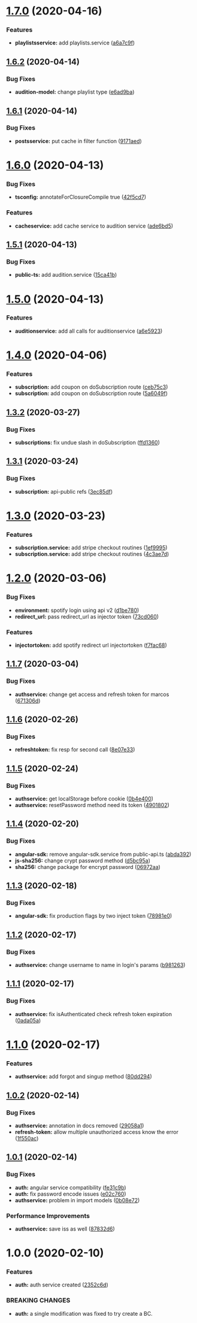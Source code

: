 # [1.7.0](https://github.com/musicplayce/angular-sdk/compare/v1.6.2...v1.7.0) (2020-04-16)


### Features

* **playlistsservice:** add playlists.service ([a6a7c9f](https://github.com/musicplayce/angular-sdk/commit/a6a7c9f76725b98fb040bb42c9b907e2dd63f492))

## [1.6.2](https://github.com/musicplayce/angular-sdk/compare/v1.6.1...v1.6.2) (2020-04-14)


### Bug Fixes

* **audition-model:** change playlist type ([e6ad9ba](https://github.com/musicplayce/angular-sdk/commit/e6ad9ba9b839ad2f2b99ef236f2962e43ebe5099))

## [1.6.1](https://github.com/musicplayce/angular-sdk/compare/v1.6.0...v1.6.1) (2020-04-14)


### Bug Fixes

* **postsservice:** put cache in filter function ([9171aed](https://github.com/musicplayce/angular-sdk/commit/9171aedcf4b067efced5fd4be6d40dc7c53bd267))

# [1.6.0](https://github.com/musicplayce/angular-sdk/compare/v1.5.1...v1.6.0) (2020-04-13)


### Bug Fixes

* **tsconfig:** annotateForClosureCompile true ([42f5cd7](https://github.com/musicplayce/angular-sdk/commit/42f5cd72d47078fee41f1d4631322069dd742ec3))


### Features

* **cacheservice:** add cache service to audition service ([ade6bd5](https://github.com/musicplayce/angular-sdk/commit/ade6bd5aa8f57fec02ab8ece7d1232a1762d09da))

## [1.5.1](https://github.com/musicplayce/angular-sdk/compare/v1.5.0...v1.5.1) (2020-04-13)


### Bug Fixes

* **public-ts:** add audition.service ([15ca41b](https://github.com/musicplayce/angular-sdk/commit/15ca41b341fb3cf65a9fa62669753919d12405eb))

# [1.5.0](https://github.com/musicplayce/angular-sdk/compare/v1.4.0...v1.5.0) (2020-04-13)


### Features

* **auditionservice:** add all calls for auditionservice ([a6e5923](https://github.com/musicplayce/angular-sdk/commit/a6e5923f01800cfbbc304201d940e82ba131d3e2))

# [1.4.0](https://github.com/musicplayce/angular-sdk/compare/v1.3.2...v1.4.0) (2020-04-06)


### Features

* **subscription:** add coupon on doSubscription route ([ceb75c3](https://github.com/musicplayce/angular-sdk/commit/ceb75c35b27a8a3b7d08318bbf45debdb3609dee))
* **subscription:** add coupon on doSubscription route ([5a6049f](https://github.com/musicplayce/angular-sdk/commit/5a6049fc71ce0682e4fda73acc7ad9931fdb3c80))

## [1.3.2](https://github.com/musicplayce/angular-sdk/compare/v1.3.1...v1.3.2) (2020-03-27)


### Bug Fixes

* **subscriptions:** fix undue slash in doSubscription ([ffd1360](https://github.com/musicplayce/angular-sdk/commit/ffd1360f4cd001e929ad25da289547d0daba01bc))

## [1.3.1](https://github.com/musicplayce/angular-sdk/compare/v1.3.0...v1.3.1) (2020-03-24)


### Bug Fixes

* **subscription:** api-public refs ([3ec85df](https://github.com/musicplayce/angular-sdk/commit/3ec85df548b2d29ea900b29f3b8b93fe192c61be))

# [1.3.0](https://github.com/musicplayce/angular-sdk/compare/v1.2.0...v1.3.0) (2020-03-23)


### Features

* **subscription.service:** add stripe checkout routines ([1ef9995](https://github.com/musicplayce/angular-sdk/commit/1ef9995016e90264f44f53106789108942a16375))
* **subscription.service:** add stripe checkout routines ([4c3ae7d](https://github.com/musicplayce/angular-sdk/commit/4c3ae7d34dc98ad9a281082e82c7df64ac4d032b))

# [1.2.0](https://github.com/musicplayce/angular-sdk/compare/v1.1.7...v1.2.0) (2020-03-06)


### Bug Fixes

* **environment:** spotify login using api v2 ([d1be780](https://github.com/musicplayce/angular-sdk/commit/d1be78086200484b3d7c847fd628a8f10230c5c1))
* **redirect_url:** pass redirect_url as injector token ([73cd060](https://github.com/musicplayce/angular-sdk/commit/73cd0607b2c75ab8663daf15aa8674fd106e7177))


### Features

* **injectortoken:** add spotify redirect url injectortoken ([f7fac68](https://github.com/musicplayce/angular-sdk/commit/f7fac684f05685cb25985a81569dbb4bdae1015b))

## [1.1.7](https://github.com/musicplayce/angular-sdk/compare/v1.1.6...v1.1.7) (2020-03-04)


### Bug Fixes

* **authservice:** change get access and refresh token for marcos ([671306d](https://github.com/musicplayce/angular-sdk/commit/671306d2561446ab488822f348dfbf8766f8d8e4))

## [1.1.6](https://github.com/musicplayce/angular-sdk/compare/v1.1.5...v1.1.6) (2020-02-26)


### Bug Fixes

* **refreshtoken:** fix resp for second call ([8e07e33](https://github.com/musicplayce/angular-sdk/commit/8e07e33e8055ed231a0320688480649040290c72))

## [1.1.5](https://github.com/musicplayce/angular-sdk/compare/v1.1.4...v1.1.5) (2020-02-24)


### Bug Fixes

* **authservice:** get localStorage before cookie ([0b4e400](https://github.com/musicplayce/angular-sdk/commit/0b4e4003ed02fa66f88cdb05b4fe773154e28fcc))
* **authservice:** resetPassword method need its token ([4901802](https://github.com/musicplayce/angular-sdk/commit/49018027bd3fd6515cc0552d87438898e1480f06))

## [1.1.4](https://github.com/musicplayce/angular-sdk/compare/v1.1.3...v1.1.4) (2020-02-20)


### Bug Fixes

* **angular-sdk:** remove angular-sdk.service from public-api.ts ([abda392](https://github.com/musicplayce/angular-sdk/commit/abda3927822cf827b5803b0b43fc2671715e5e49))
* **js-sha256:** change crypt password method ([d5bc95a](https://github.com/musicplayce/angular-sdk/commit/d5bc95a18e27d52437c13c42899ab062323acf29))
* **sha256:** change package for encrypt password ([06972aa](https://github.com/musicplayce/angular-sdk/commit/06972aad598b9b4180f0af7ff1e85526459d49d2))

## [1.1.3](https://github.com/musicplayce/angular-sdk/compare/v1.1.2...v1.1.3) (2020-02-18)


### Bug Fixes

* **angular-sdk:** fix production flags by two inject token ([78981e0](https://github.com/musicplayce/angular-sdk/commit/78981e06bcb13b4e485c7d65618f0c45f56deb97))

## [1.1.2](https://github.com/musicplayce/angular-sdk/compare/v1.1.1...v1.1.2) (2020-02-17)


### Bug Fixes

* **authservice:** change username to name in login's params ([b981263](https://github.com/musicplayce/angular-sdk/commit/b981263e7c9741d3d0b3790923d756d1f6067c93))

## [1.1.1](https://github.com/musicplayce/angular-sdk/compare/v1.1.0...v1.1.1) (2020-02-17)


### Bug Fixes

* **authservice:** fix isAuthenticated check refresh token expiration ([0ada05a](https://github.com/musicplayce/angular-sdk/commit/0ada05ac72c284e1050ae07211cbae9f056b786a))

# [1.1.0](https://github.com/musicplayce/angular-sdk/compare/v1.0.2...v1.1.0) (2020-02-17)


### Features

* **authservice:** add forgot and singup method ([80dd294](https://github.com/musicplayce/angular-sdk/commit/80dd29415aa3c99da07353f48818fdb08fa6fd28))

## [1.0.2](https://github.com/musicplayce/angular-sdk/compare/v1.0.1...v1.0.2) (2020-02-14)


### Bug Fixes

* **authservice:** annotation in docs removed ([29058a1](https://github.com/musicplayce/angular-sdk/commit/29058a1d13e499585ad49c945d753121d83330d3))
* **refresh-token:** allow multiple unauthorized access know the error ([1f550ac](https://github.com/musicplayce/angular-sdk/commit/1f550acf2735583137c4298a33845bfe720ada21))

## [1.0.1](https://github.com/musicplayce/angular-sdk/compare/v1.0.0...v1.0.1) (2020-02-14)


### Bug Fixes

* **auth:** angular service compatibility ([fe31c9b](https://github.com/musicplayce/angular-sdk/commit/fe31c9b12e0fa929b366900d1e9f3dcfb03a1559))
* **auth:** fix password encode issues ([e02c760](https://github.com/musicplayce/angular-sdk/commit/e02c76066521d32bb8277ac29ab3fff46f99f0a0))
* **authservice:** problem in import models ([0b08e72](https://github.com/musicplayce/angular-sdk/commit/0b08e72e2185674413f0c7277cf556ba7c4fa1ce))


### Performance Improvements

* **authservice:** save iss as well ([87832d6](https://github.com/musicplayce/angular-sdk/commit/87832d6707d152c4f4da511a3c4752c7b8e28e61))

# 1.0.0 (2020-02-10)


### Features

* **auth:** auth service created ([2352c6d](https://github.com/musicplayce/angular-sdk/commit/2352c6d519da717b8216518c40d054f949ab32f5))


### BREAKING CHANGES

* **auth:** a single modification was fixed to try create a BC.
